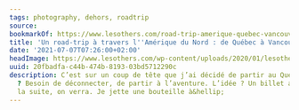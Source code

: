 ```yaml
---
tags: photography, dehors, roadtrip
source:
bookmarkOf: https://www.lesothers.com/road-trip-amerique-quebec-vancouver
title: 'Un road-trip à travers l''Amérique du Nord : de Québec à Vancouver'
date: '2021-07-07T07:26:00+02:00'
headImage: https://www.lesothers.com/wp-content/uploads/2020/01/lesothers_aventure_road_trip_amerique_nord_aurelien_buttin_42.jpg
uuid: 20fbadfa-c44b-474b-8193-03bd5712290c
description: C’est sur un coup de tête que j’ai décidé de partir au Québec. La raison
  ? Besoin de déconnecter, de partir à l’aventure. L’idée ? Un billet aller et pour
  la suite, on verra. Je jette une bouteille à&hellip;
---
```


